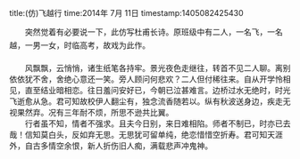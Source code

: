 title:(仿)飞越行
time:2014年 7月 11日
timestamp:1405082425430

<p style="text-indent:21.0000pt; margin-bottom:0pt; margin-top:0pt;"   ><font face="宋体"   ><span style="font-size: 14px; line-height: 24px;"   >突然觉着有必要说一下，此仿写杜甫长诗。原班级中有二人，一名飞，一名越，一男一女，时临高考，故戏为此作。</span></font></p><p style="text-indent:21.0000pt; margin-bottom:0pt; margin-top:0pt;"   ><br></p><p style="text-indent:21.0000pt; margin-bottom:0pt; margin-top:0pt;"   ><span style="mso-spacerun:'yes'; font-size:10.5000pt; font-family:'宋体';"   >风飘飘，云悄悄，诸生纸笔各持牢。景光夜色走继往，转首不见二人聊。离别依依犹不舍，舍绝心意还一笑。旁人顾问何悲欢？二人但付稀往来。自从开学怜相见，直至结业暗相恋。往日羞问安好已，今朝已泣甚难言。边桥过水无绝时，时光飞逝愈从急。君可知故校伊人翻尘有，独念流香随若以。纵有秋波送身边，疾走无视果然弃。况有三年耐不烦，所思不逊共比翼。</span><span style="mso-spacerun:'yes'; font-size:10.5000pt; font-family:'宋体';"   ></span></p><p style="text-indent:21.0000pt; margin-bottom:0pt; margin-top:0pt;"   ><span style="mso-spacerun:'yes'; font-size:10.5000pt; font-family:'宋体';"   >行者虽不知，情者不强求。且夫今日别，来日难相陷。师者不制已，时亦已去哉！信知莫白头，反如弃无思。无思犹可留单纯，绝恋惜惜空折寿。君可知天涯外，自古多情空余恨，新人折伤旧人痴，满载悲声冲鬼神。</span><span style="mso-spacerun:'yes'; font-size:10.5000pt; font-family:'宋体';"   ></span></p><wbr>